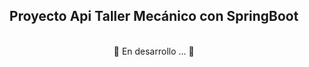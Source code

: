 ## <div align=center> Proyecto Api Taller Mecánico con SpringBoot </div>

<br/>

<div align=center> 🚧 En desarrollo ... 🚧 </div>
